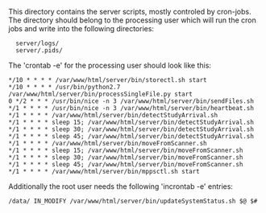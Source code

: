 This directory contains the server scripts, mostly controled by cron-jobs. The directory
should belong to the processing user which will run the cron jobs and write into the
following directories:

```
  server/logs/
  server/.pids/
```

The 'crontab -e' for the processing user should look like this:

```
*/10 * * * * /var/www/html/server/bin/storectl.sh start
*/10 * * * * /usr/bin/python2.7 /var/www/html/server/bin/processSingleFile.py start
0 */2 * * * /usr/bin/nice -n 3 /var/www/html/server/bin/sendFiles.sh
*/1 * * * * /usr/bin/nice -n 3 /var/www/html/server/bin/heartbeat.sh
*/1 * * * * /var/www/html/server/bin/detectStudyArrival.sh
*/1 * * * * sleep 15; /var/www/html/server/bin/detectStudyArrival.sh
*/1 * * * * sleep 30; /var/www/html/server/bin/detectStudyArrival.sh
*/1 * * * * sleep 45; /var/www/html/server/bin/detectStudyArrival.sh
*/1 * * * * /var/www/html/server/bin/moveFromScanner.sh
*/1 * * * * sleep 15; /var/www/html/server/bin/moveFromScanner.sh
*/1 * * * * sleep 30; /var/www/html/server/bin/moveFromScanner.sh
*/1 * * * * sleep 45; /var/www/html/server/bin/moveFromScanner.sh
*/1 * * * * /var/www/html/server/bin/mppsctl.sh start
```

Additionally the root user needs the following 'incrontab -e' entries:

```
/data/ IN_MODIFY /var/www/html/server/bin/updateSystemStatus.sh $@ $#
```